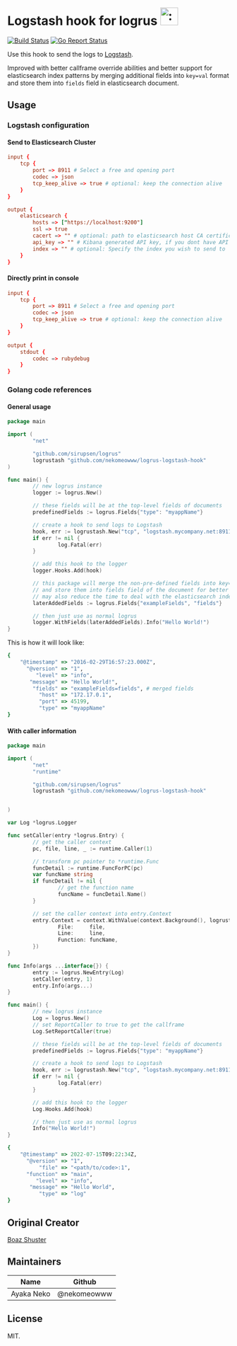 # Logstash hook for logrus <img src="http://i.imgur.com/hTeVwmJ.png" width="40" height="40" alt=":walrus:" class="emoji" title=":walrus:" />
[![Build Status](https://travis-ci.org/bshuster-repo/logrus-logstash-hook.svg?branch=master)](https://travis-ci.org/bshuster-repo/logrus-logstash-hook)
[![Go Report Status](https://goreportcard.com/badge/github.com/nekomeowww/logrus-logstash-hook)](https://goreportcard.com/report/github.com/nekomeowww/logrus-logstash-hook)

Use this hook to send the logs to [Logstash](https://www.elastic.co/products/logstash).

Improved with better callframe override abilities and better support for elasticsearch index patterns by merging additional fields into `key=val` format and store them into `fields` field in elasticsearch document.

## Usage

### Logstash configuration

#### Send to Elasticsearch Cluster

```conf
input {
    tcp {
        port => 8911 # Select a free and opening port
        codec => json
        tcp_keep_alive => true # optional: keep the connection alive
    }
}

output {
    elasticsearch {
        hosts => ["https://localhost:9200"]
        ssl => true
        cacert => "" # optional: path to elasticsearch host CA certificates, such as /etc/logstash/certs/ca.crt
        api_key => "" # Kibana generated API key, if you dont have API key configurated, use username and password instead
        index => "" # optional: Specify the index you wish to send to
    }
}
```

#### Directly print in console

```conf
input {
    tcp {
        port => 8911 # Select a free and opening port
        codec => json
        tcp_keep_alive => true # optional: keep the connection alive
    }
}

output {
    stdout {
        codec => rubydebug
    }
}
```

### Golang code references

#### General usage

```go
package main

import (
        "net"

        "github.com/sirupsen/logrus"
        logrustash "github.com/nekomeowww/logrus-logstash-hook"
)

func main() {
        // new logrus instance
        logger := logrus.New()

        // these fields will be at the top-level fields of documents
        predefinedFields := logrus.Fields{"type": "myappName"}

        // create a hook to send logs to Logstash
        hook, err := logrustash.New("tcp", "logstash.mycompany.net:8911", logrustash.DefaultFormatter(predefinedFields))
        if err != nil {
                log.Fatal(err)
        }

        // add this hook to the logger
        logger.Hooks.Add(hook)

        // this package will merge the non-pre-defined fields into key=val format,
        // and store them into fields field of the document for better elasticsearch compatibility,
        // may also reduce the time to deal with the elasticsearch index template
        laterAddedFields := logrus.Fields{"exampleFields", "fields"}

        // then just use as normal logrus
        logger.WithFields(laterAddedFields).Info("Hello World!")
}
```

This is how it will look like:

```ruby
{
    "@timestamp" => "2016-02-29T16:57:23.000Z",
      "@version" => "1",
         "level" => "info",
       "message" => "Hello World!",
        "fields" => "exampleFields=fields", # merged fields
          "host" => "172.17.0.1",
          "port" => 45199,
          "type" => "myappName"
}
```

#### With caller information

```go
package main

import (
        "net"
        "runtime"

        "github.com/sirupsen/logrus"
        logrustash "github.com/nekomeowww/logrus-logstash-hook"


)

var Log *logrus.Logger

func setCaller(entry *logrus.Entry) {
        // get the caller context
        pc, file, line, _ := runtime.Caller(1)

        // transform pc pointer to *runtime.Func
        funcDetail := runtime.FuncForPC(pc)
        var funcName string
        if funcDetail != nil {
                // get the function name
                funcName = funcDetail.Name()
        }

        // set the caller context into entry.Context
        entry.Context = context.WithValue(context.Background(), logrustash.ContextKeyRuntimeCaller, &runtime.Frame{
                File:     file,
                Line:     line,
                Function: funcName,
        })
}

func Info(args ...interface{}) {
        entry := logrus.NewEntry(Log)
        setCaller(entry, 1)
        entry.Info(args...)
}

func main() {
        // new logrus instance
        Log = logrus.New()
        // set ReportCaller to true to get the callframe
        Log.SetReportCaller(true)

        // these fields will be at the top-level fields of documents
        predefinedFields := logrus.Fields{"type": "myappName"}

        // create a hook to send logs to Logstash
        hook, err := logrustash.New("tcp", "logstash.mycompany.net:8911", logrustash.DefaultFormatter(predefinedFields))
        if err != nil {
                log.Fatal(err)
        }

        // add this hook to the logger
        Log.Hooks.Add(hook)

        // then just use as normal logrus
        Info("Hello World!")
}
```

```ruby
{
    "@timestamp" => 2022-07-15T09:22:34Z,
      "@version" => "1",
          "file" => "<path/to/code>:1",
      "function" => "main",
         "level" => "info",
       "message" => "Hello World",
          "type" => "log"
}
```

## Original Creator

[Boaz Shuster](https://github.com/bshuster-repo)

## Maintainers

Name         | Github         |
------------ | -------------- |
Ayaka Neko   | @nekomeowww    |

## License

MIT.

